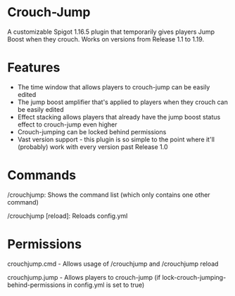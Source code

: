 # Crouch-Jump
A customizable Spigot 1.16.5 plugin that temporarily gives players Jump Boost when they crouch. Works on versions from Release 1.1 to 1.19.

# Features
- The time window that allows players to crouch-jump can be easily edited
- The jump boost amplifier that's applied to players when they crouch can be easily edited
- Effect stacking allows players that already have the jump boost status effect to crouch-jump even higher
- Crouch-jumping can be locked behind permissions
- Vast version support - this plugin is so simple to the point where it'll (probably) work with every version past Release 1.0

# Commands
  /crouchjump: Shows the command list (which only contains one other command)
  
  /crouchjump [reload]: Reloads config.yml
  
# Permissions
  crouchjump.cmd - Allows usage of /crouchjump and /crouchjump reload
  
  crouchjump.jump - Allows players to crouch-jump (if lock-crouch-jumping-behind-permissions in config.yml is set to true)
